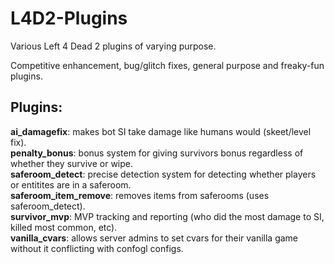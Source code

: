 L4D2-Plugins
============

Various Left 4 Dead 2 plugins of varying purpose.

Competitive enhancement, bug/glitch fixes, general purpose and freaky-fun plugins.

Plugins:
--------
<b>ai_damagefix</b>: makes bot SI take damage like humans would (skeet/level fix).<br />
<b>penalty_bonus</b>: bonus system for giving survivors bonus regardless of whether they survive or wipe.<br />
<b>saferoom_detect</b>: precise detection system for detecting whether players or entitites are in a saferoom.<br />
<b>saferoom_item_remove</b>: removes items from saferooms (uses saferoom_detect).<br />
<b>survivor_mvp</b>: MVP tracking and reporting (who did the most damage to SI, killed most common, etc).<br />
<b>vanilla_cvars</b>: allows server admins to set cvars for their vanilla game without it conflicting with confogl configs.<br />
